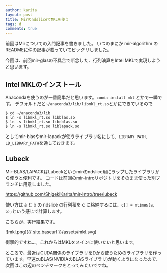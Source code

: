 ```yaml
---
author: karita
layout: post
title: MirのndsliceでMKLを使う
tags: d
comments: true
---
```


前回はMirについての入門記事を書きました。
いつのまにか mir-algorithm のREADMEに件の記事が載っていてビックリしました。

今回は、前回mir-glasの不具合で断念した、行列演算をIntel MKLで実現しようと思います。


## Intel MKLのインストール

Anacondaを使うのが一番簡単だと思います。`conda install mkl` とかで一瞬です。
デフォルトだと`~/anaconda3/lib/libmkl_rt.so`とかにできているので

``` console
$ cd ~/anaconda3/lib
$ ln -s libmkl_rt.so libblas.so
$ ln -s libmkl_rt.so libcblas.so
$ ln -s libmkl_rt.so liblapack.so
```

としてmir-blasやmir-lapackが使うライブラリ名にして、`LIBRARY_PATH`, `LD_LIBRARY_PATH`を通しておきます。

## Lubeck

Mir-BLAS/LAPACKはLubeckというmirのndslice用にラップしたライブラリから使うと便利です。
コードは前回のmir-introリポジトリをそのまま使った別ブランチに用意しました。

https://github.com/ShigekiKarita/mir-intro/tree/lubeck

使い方は a と b の ndslice の行列積を c に格納するには、`c[] = mtimes(a, b);`という感じで計算します。

こちらが、実行結果です。

![mkl.png]({{ site.baseurl }}/assets/mkl.svg)

衝撃的ですね...。これからはMKLをメインに使いたいと思います。

ところで、最近はCUDA関係のライブラリをDから使うためのライブラリを作っています。早速cuBLAS(NVIDIAのBLASライブラリ)が動くようになったので、次回はこの辺のベンチマークをとってみたいですね。


